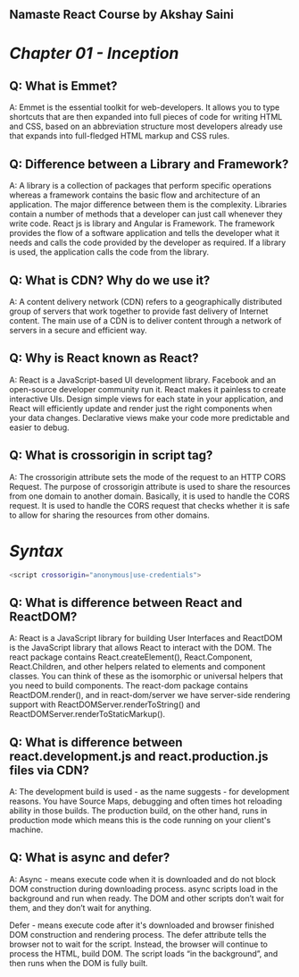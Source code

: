 ## Namaste React Course by Akshay Saini
# _Chapter 01 - Inception_

## Q: What is Emmet?
A: Emmet is the essential toolkit for web-developers. It allows you to type shortcuts that are then expanded into full pieces of code for writing HTML and CSS, based on an abbreviation structure most developers already use that expands into full-fledged HTML markup and CSS rules.


## Q: Difference between a Library and Framework?
A: A library is a collection of packages that perform specific operations whereas a framework contains the basic flow and architecture of an application. The major difference between them is the complexity. Libraries contain a number of methods that a developer can just call whenever they write code. React js is library and Angular is Framework.
The framework provides the flow of a software application and tells the developer what it needs and calls the code provided by the developer as required. If a library is used, the application calls the code from the library.


## Q: What is CDN? Why do we use it?
A: A content delivery network (CDN) refers to a geographically distributed group of servers that work together to provide fast delivery of Internet content.
The main use of a CDN is to deliver content through a network of servers in a secure and efficient way.

## Q: Why is React known as React?
A: React is a JavaScript-based UI development library. Facebook and an open-source developer community run it.
React makes it painless to create interactive UIs. Design simple views for each state in your application, and React will efficiently update and render just the right components when your data changes. Declarative views make your code more predictable and easier to debug.

## Q: What is crossorigin in script tag?
A: The crossorigin attribute sets the mode of the request to an HTTP CORS Request. 
The purpose of crossorigin attribute is used to share the resources from one domain to another domain. Basically, it is used to handle the CORS request. It is used to handle the CORS request that checks whether it is safe to allow for sharing the resources from other domains.
# _Syntax_
```sh
<script crossorigin="anonymous|use-credentials">
```

## Q: What is difference between React and ReactDOM?
A: React is a JavaScript library for building User Interfaces and ReactDOM is the JavaScript library that allows React to interact with the DOM.
The react package contains React.createElement(), React.Component, React.Children, and other helpers related to elements and component classes. You can think of these as the isomorphic or universal helpers that you need to build components. The react-dom package contains ReactDOM.render(), and in react-dom/server we have server-side rendering support with ReactDOMServer.renderToString() and ReactDOMServer.renderToStaticMarkup().

## Q: What is difference between react.development.js and react.production.js files via CDN?
A: The development build is used - as the name suggests - for development reasons. You have Source Maps, debugging and often times hot reloading ability in those builds. The production build, on the other hand, runs in production mode which means this is the code running on your client's machine.


## Q: What is async and defer?
A: Async - means execute code when it is downloaded and do not block DOM construction during downloading process. 
async scripts load in the background and run when ready. The DOM and other scripts don’t wait for them, and they don’t wait for anything.

Defer - means execute code after it's downloaded and browser finished DOM construction and rendering process.
The defer attribute tells the browser not to wait for the script. Instead, the browser will continue to process the HTML, build DOM. The script loads “in the background”, and then runs when the DOM is fully built.




